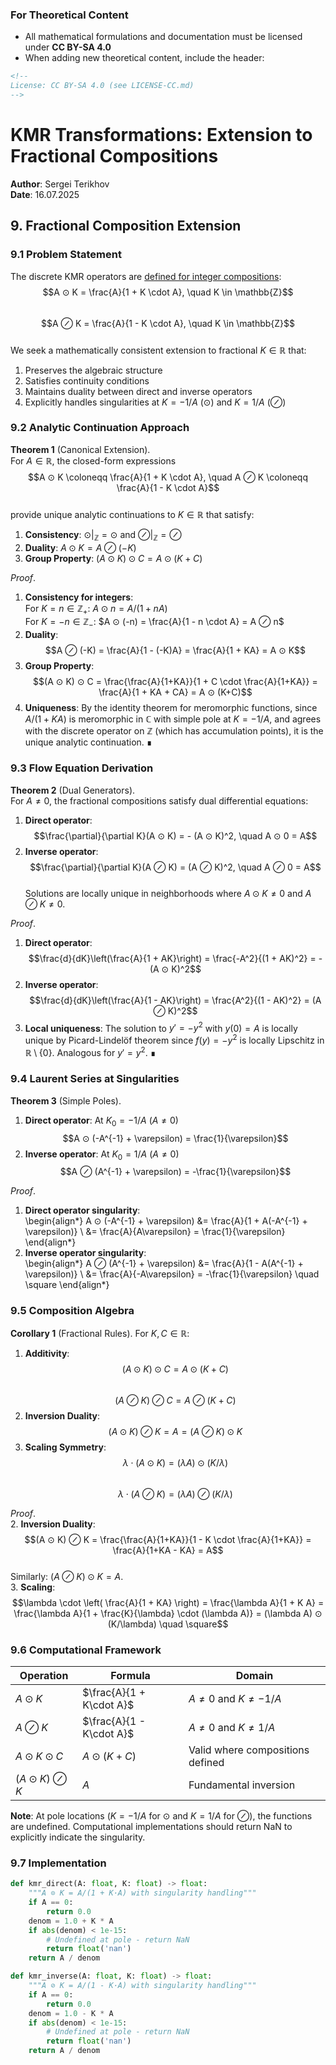 <!-- 
License: CC BY-SA 4.0 (see LICENSE-CC.md)
-->

### For Theoretical Content
- All mathematical formulations and documentation must be licensed under **CC BY-SA 4.0**
- When adding new theoretical content, include the header:
```markdown
<!-- 
License: CC BY-SA 4.0 (see LICENSE-CC.md)
-->
```

# KMR Transformations: Extension to Fractional Compositions  
**Author**: Sergei Terikhov  
**Date**: 16.07.2025  

## 9. Fractional Composition Extension  

### 9.1 Problem Statement  
The discrete KMR operators are [defined for integer compositions](./kmr_paper.md):  
$$A ⊙ K = \frac{A}{1 + K \cdot A}, \quad K \in \mathbb{Z}$$  
$$A ⊘ K = \frac{A}{1 - K \cdot A}, \quad K \in \mathbb{Z}$$  
We seek a mathematically consistent extension to fractional $K \in \mathbb{R}$ that:  
1. Preserves the algebraic structure  
2. Satisfies continuity conditions  
3. Maintains duality between direct and inverse operators  
4. Explicitly handles singularities at $K = -1/A$ (⊙) and $K = 1/A$ (⊘)

### 9.2 Analytic Continuation Approach  

**Theorem 1** (Canonical Extension).  
For $A \in \mathbb{R}$, the closed-form expressions  
$$A ⊙ K \coloneqq \frac{A}{1 + K \cdot A}, \quad 
A ⊘ K \coloneqq \frac{A}{1 - K \cdot A}$$  
provide unique analytic continuations to $K \in \mathbb{R}$ that satisfy:  
1. **Consistency**: $⊙\big|_{\mathbb{Z}} = ⊙$ and $⊘\big|_{\mathbb{Z}} = ⊘$  
2. **Duality**: $A ⊙ K = A ⊘ (-K)$  
3. **Group Property**: $(A ⊙ K) ⊙ C = A ⊙ (K + C)$  

*Proof*.  
1. **Consistency for integers**:  
   For $K = n \in \mathbb{Z}_+$: $A ⊙ n = A/(1 + nA)$  
   For $K = -n \in \mathbb{Z}_-$: $A ⊙ (-n) = \frac{A}{1 - n \cdot A} = A ⊘ n$  
2. **Duality**:  
   $$A ⊘ (-K) = \frac{A}{1 - (-K)A} = \frac{A}{1 + KA} = A ⊙ K$$  
3. **Group Property**:  
   $$(A ⊙ K) ⊙ C = \frac{\frac{A}{1+KA}}{1 + C \cdot \frac{A}{1+KA}} = \frac{A}{1 + KA + CA} = A ⊙ (K+C)$$  
4. **Uniqueness**: By the identity theorem for meromorphic functions, since $A/(1+KA)$ is meromorphic in $\mathbb{C}$ with simple pole at $K=-1/A$, and agrees with the discrete operator on $\mathbb{Z}$ (which has accumulation points), it is the unique analytic continuation. ∎  

### 9.3 Flow Equation Derivation  

**Theorem 2** (Dual Generators).  
For $A \neq 0$, the fractional compositions satisfy dual differential equations:  
1. **Direct operator**:  
   $$\frac{\partial}{\partial K}(A ⊙ K) = - (A ⊙ K)^2, \quad A ⊙ 0 = A$$  
2. **Inverse operator**:  
   $$\frac{\partial}{\partial K}(A ⊘ K) = (A ⊘ K)^2, \quad A ⊘ 0 = A$$  
Solutions are locally unique in neighborhoods where $A ⊙ K \neq 0$ and $A ⊘ K \neq 0$.

*Proof*.  
1. **Direct operator**:  
   $$\frac{d}{dK}\left(\frac{A}{1 + AK}\right) = \frac{-A^2}{(1 + AK)^2} = -(A ⊙ K)^2$$  
2. **Inverse operator**:  
   $$\frac{d}{dK}\left(\frac{A}{1 - AK}\right) = \frac{A^2}{(1 - AK)^2} = (A ⊘ K)^2$$  
3. **Local uniqueness**: The solution to $y' = -y^2$ with $y(0)=A$ is locally unique by Picard-Lindelöf theorem since $f(y) = -y^2$ is locally Lipschitz in $\mathbb{R} \setminus \{0\}$. Analogous for $y' = y^2$. ∎  

### 9.4 Laurent Series at Singularities  

**Theorem 3** (Simple Poles).  
1. **Direct operator**: At $K_0 = -1/A$ ($A \neq 0$)  
   $$A ⊙ (-A^{-1} + \varepsilon) = \frac{1}{\varepsilon}$$  
2. **Inverse operator**: At $K_0 = 1/A$ ($A \neq 0$)  
   $$A ⊘ (A^{-1} + \varepsilon) = -\frac{1}{\varepsilon}$$  

*Proof*.  
1. **Direct operator singularity**:  
   \begin{align*}
   A ⊙ (-A^{-1} + \varepsilon) &= \frac{A}{1 + A(-A^{-1} + \varepsilon)} \\
   &= \frac{A}{A\varepsilon} = \frac{1}{\varepsilon}
   \end{align*}  
2. **Inverse operator singularity**:  
   \begin{align*}
   A ⊘ (A^{-1} + \varepsilon) &= \frac{A}{1 - A(A^{-1} + \varepsilon)} \\
   &= \frac{A}{-A\varepsilon} = -\frac{1}{\varepsilon} \quad \square
   \end{align*}  

### 9.5 Composition Algebra  

**Corollary 1** (Fractional Rules). For $K, C \in \mathbb{R}$:  
1. **Additivity**:  
   $$(A ⊙ K) ⊙ C = A ⊙ (K + C)$$  
   $$(A ⊘ K) ⊘ C = A ⊘ (K + C)$$  
2. **Inversion Duality**:  
   $$(A ⊙ K) ⊘ K = A = (A ⊘ K) ⊙ K$$  
3. **Scaling Symmetry**:  
   $$\lambda \cdot (A ⊙ K) = (\lambda A) ⊙ (K/\lambda)$$  
   $$\lambda \cdot (A ⊘ K) = (\lambda A) ⊘ (K/\lambda)$$  

*Proof*.  
2. **Inversion Duality**:  
   $$(A ⊙ K) ⊘ K = \frac{\frac{A}{1+KA}}{1 - K \cdot \frac{A}{1+KA}} = \frac{A}{1+KA - KA} = A$$  
   Similarly: $(A ⊘ K) ⊙ K = A$.  
3. **Scaling**:  
   $$\lambda \cdot \left( \frac{A}{1 + KA} \right) = \frac{\lambda A}{1 + K A} = \frac{\lambda A}{1 + \frac{K}{\lambda} \cdot (\lambda A)} = (\lambda A) ⊙ (K/\lambda) \quad \square$$  

### 9.6 Computational Framework  

| Operation | Formula | Domain |  
|-----------|---------|--------|  
| $A ⊙ K$ | $\frac{A}{1 + K\cdot A}$ | $A \neq 0$ and $K \neq -1/A$ |  
| $A ⊘ K$ | $\frac{A}{1 - K\cdot A}$ | $A \neq 0$ and $K \neq 1/A$ |  
| $A ⊙ K ⊙ C$ | $A ⊙ (K + C)$ | Valid where compositions defined |  
| $(A ⊙ K) ⊘ K$ | $A$ | Fundamental inversion |  

**Note**: At pole locations ($K = -1/A$ for ⊙ and $K = 1/A$ for ⊘), the functions are undefined. Computational implementations should return NaN to explicitly indicate the singularity.

### 9.7 Implementation  
```python
def kmr_direct(A: float, K: float) -> float:
    """A ⊙ K = A/(1 + K·A) with singularity handling"""
    if A == 0:
        return 0.0
    denom = 1.0 + K * A
    if abs(denom) < 1e-15:
        # Undefined at pole - return NaN
        return float('nan')
    return A / denom

def kmr_inverse(A: float, K: float) -> float:
    """A ⊘ K = A/(1 - K·A) with singularity handling"""
    if A == 0:
        return 0.0
    denom = 1.0 - K * A
    if abs(denom) < 1e-15:
        # Undefined at pole - return NaN
        return float('nan')
    return A / denom
